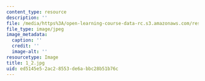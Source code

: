 ```yaml
---
content_type: resource
description: ''
file: /media/https%3A/open-learning-course-data-rc.s3.amazonaws.com/res-18-006-calculus-revisited-single-variable-calculus-fall-2010/ed5145e52ac28553de6abbc28b51b76c_1_2.jpg
file_type: image/jpeg
image_metadata:
  caption: ''
  credit: ''
  image-alt: ''
resourcetype: Image
title: 1_2.jpg
uid: ed5145e5-2ac2-8553-de6a-bbc28b51b76c
---
```


